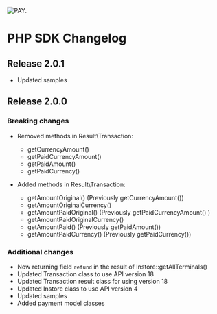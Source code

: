 ![PAY.](https://www.pay.nl/uploads/1/brands/main_logo.png)

# PHP SDK  Changelog #
## Release 2.0.1
* Updated samples

## Release 2.0.0
### Breaking changes
* Removed methods in Result\Transaction:
    - getCurrencyAmount()
    - getPaidCurrencyAmount()
    - getPaidAmount()
    - getPaidCurrency()

* Added methods in Result\Transaction:
    - getAmountOriginal() (Previously getCurrencyAmount())
    - getAmountOriginalCurrency()
    - getAmountPaidOriginal() (Previously getPaidCurrencyAmount() )
    - getAmountPaidOriginalCurrency()
    - getAmountPaid() (Previously getPaidAmount())
    - getAmountPaidCurrency() (Previously getPaidCurrency())

### Additional changes
* Now returning field `refund` in the result of Instore::getAllTerminals() 
* Updated Transaction class to use API version 18
* Updated Transaction result class for using version 18
* Updated Instore class to use API version 4
* Updated samples
* Added payment model classes